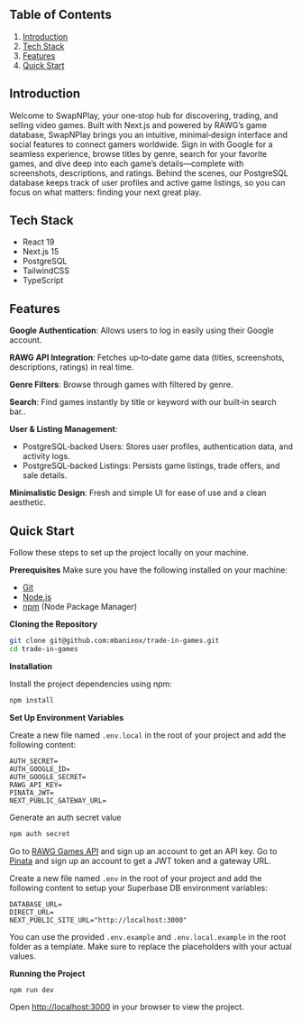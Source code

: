 ## <a name="table">Table of Contents</a>

1. [Introduction](#introduction)
2. [Tech Stack](#tech-stack)
3. [Features](#features)
4. [Quick Start](#quick-start)

## <a name="introduction">Introduction</a>

Welcome to SwapNPlay, your one‑stop hub for discovering, trading, and selling video games. Built with Next.js and powered by RAWG’s game database, SwapNPlay brings you an intuitive, minimal‑design interface and social features to connect gamers worldwide. Sign in with Google for a seamless experience, browse titles by genre, search for your favorite games, and dive deep into each game’s details—complete with screenshots, descriptions, and ratings. Behind the scenes, our PostgreSQL database keeps track of user profiles and active game listings, so you can focus on what matters: finding your next great play.

## <a name="tech-stack">Tech Stack</a>

- React 19
- Next.js 15
- PostgreSQL
- TailwindCSS
- TypeScript

## <a name="features">Features</a>

**Google Authentication**: Allows users to log in easily using their Google account.

**RAWG API Integration**: Fetches up‑to‑date game data (titles, screenshots, descriptions, ratings) in real time.

**Genre Filters**: Browse through games with filtered by genre.

**Search**: Find games instantly by title or keyword with our built‑in search bar..

**User & Listing Management**:
- PostgreSQL‑backed Users: Stores user profiles, authentication data, and activity logs.
- PostgreSQL‑backed Listings: Persists game listings, trade offers, and sale details.

**Minimalistic Design**: Fresh and simple UI for ease of use and a clean aesthetic.

## <a name="quick-start">Quick Start</a>

Follow these steps to set up the project locally on your machine.

**Prerequisites**
Make sure you have the following installed on your machine:

- [Git](https://git-scm.com/)
- [Node.js](https://nodejs.org/en)
- [npm](https://www.npmjs.com/) (Node Package Manager)

**Cloning the Repository**

```bash
git clone git@github.com:mbanixox/trade-in-games.git
cd trade-in-games
```

**Installation**

Install the project dependencies using npm:

```bash
npm install
```

**Set Up Environment Variables**

Create a new file named `.env.local` in the root of your project and add the following content:

```env
AUTH_SECRET= 
AUTH_GOOGLE_ID=
AUTH_GOOGLE_SECRET=
RAWG_API_KEY=
PINATA_JWT=
NEXT_PUBLIC_GATEWAY_URL=
```

Generate an auth secret value

```bash
npm auth secret
```

Go to [RAWG Games API](https://rawg.io/apidocs) and sign up an account to get an API key.
Go to [Pinata](https://pinata.cloud/) and sign up an account to get a JWT token and a gateway URL.

Create a new file named `.env` in the root of your project and add the following content to setup your Superbase DB environment variables:

```env
DATABASE_URL=
DIRECT_URL=
NEXT_PUBLIC_SITE_URL="http://localhost:3000"
```

You can use the provided `.env.example` and `.env.local.example` in the root folder as a template. Make sure to replace the placeholders with your actual values.

**Running the Project**

```bash
npm run dev
```

Open [http://localhost:3000](http://localhost:3000) in your browser to view the project.
